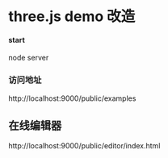 three.js demo 改造
========

#### start
node server 

### 访问地址
http://localhost:9000/public/examples

## 在线编辑器
http://localhost:9000/public/editor/index.html
